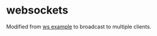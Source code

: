 # websockets

Modified from [ws example](https://github.com/websockets/ws/tree/master/examples/server-stats)
to broadcast to multiple clients.
